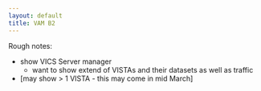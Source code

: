 ```yaml
---
layout: default
title: VAM B2
---
```


Rough notes:
  * show VICS Server manager
    * want to show extend of VISTAs and their datasets as well as traffic
  * [may show > 1 VISTA - this may come in mid March]

